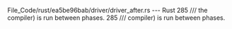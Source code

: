 File_Code/rust/ea5be96bab/driver/driver_after.rs --- Rust
285 /// the compiler) is run between phases.                                                                                                                 285 /// compiler) is run between phases.

